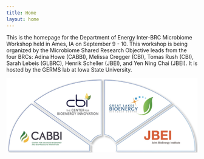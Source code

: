 ```yaml
---
title: Home
layout: home
---
```


This is the homepage for the Department of Energy Inter-BRC Microbiome Workshop held in Ames, IA on September 9 - 10. This workshop is being organized by the Microbiome Shared Research Objective leads from the four BRCs: Adina Howe (CABBI), Melissa Cregger (CBI), Tomas Rush (CBI), Sarah Lebeis (GLBRC), Henrik Scheller (JBEI), and Yen Ning Chai (JBEI). It is hosted by the GERMS lab at Iowa State University.

![Logos of the four BRCs](https://github.com/germs-lab/interbrc-microbiome/blob/main/4BRCs_logos.png "Image borrowed from Brian Davison's 2023 presentation")
